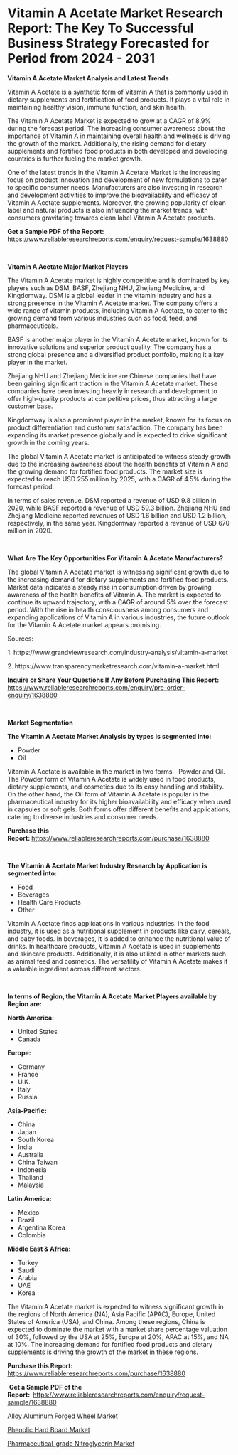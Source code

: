 <p><h1>Vitamin A Acetate Market Research Report: The Key To Successful Business Strategy Forecasted for Period from 2024 - 2031</h1></p><p><strong>Vitamin A Acetate Market Analysis and Latest Trends</strong></p>
<p><p>Vitamin A Acetate is a synthetic form of Vitamin A that is commonly used in dietary supplements and fortification of food products. It plays a vital role in maintaining healthy vision, immune function, and skin health.</p><p>The Vitamin A Acetate Market is expected to grow at a CAGR of 8.9% during the forecast period. The increasing consumer awareness about the importance of Vitamin A in maintaining overall health and wellness is driving the growth of the market. Additionally, the rising demand for dietary supplements and fortified food products in both developed and developing countries is further fueling the market growth.</p><p>One of the latest trends in the Vitamin A Acetate Market is the increasing focus on product innovation and development of new formulations to cater to specific consumer needs. Manufacturers are also investing in research and development activities to improve the bioavailability and efficacy of Vitamin A Acetate supplements. Moreover, the growing popularity of clean label and natural products is also influencing the market trends, with consumers gravitating towards clean label Vitamin A Acetate products.</p></p>
<p><strong>Get a Sample PDF of the Report:&nbsp;</strong> <a href="https://www.reliableresearchreports.com/enquiry/request-sample/1638880">https://www.reliableresearchreports.com/enquiry/request-sample/1638880</a></p>
<p>&nbsp;</p>
<p><strong>Vitamin A Acetate Major Market Players</strong></p>
<p><p>The Vitamin A Acetate market is highly competitive and is dominated by key players such as DSM, BASF, Zhejiang NHU, Zhejiang Medicine, and Kingdomway. DSM is a global leader in the vitamin industry and has a strong presence in the Vitamin A Acetate market. The company offers a wide range of vitamin products, including Vitamin A Acetate, to cater to the growing demand from various industries such as food, feed, and pharmaceuticals.</p><p>BASF is another major player in the Vitamin A Acetate market, known for its innovative solutions and superior product quality. The company has a strong global presence and a diversified product portfolio, making it a key player in the market.</p><p>Zhejiang NHU and Zhejiang Medicine are Chinese companies that have been gaining significant traction in the Vitamin A Acetate market. These companies have been investing heavily in research and development to offer high-quality products at competitive prices, thus attracting a large customer base.</p><p>Kingdomway is also a prominent player in the market, known for its focus on product differentiation and customer satisfaction. The company has been expanding its market presence globally and is expected to drive significant growth in the coming years.</p><p>The global Vitamin A Acetate market is anticipated to witness steady growth due to the increasing awareness about the health benefits of Vitamin A and the growing demand for fortified food products. The market size is expected to reach USD 255 million by 2025, with a CAGR of 4.5% during the forecast period.</p><p>In terms of sales revenue, DSM reported a revenue of USD 9.8 billion in 2020, while BASF reported a revenue of USD 59.3 billion. Zhejiang NHU and Zhejiang Medicine reported revenues of USD 1.6 billion and USD 1.2 billion, respectively, in the same year. Kingdomway reported a revenue of USD 670 million in 2020.</p></p>
<p>&nbsp;</p>
<p><strong>What Are The Key Opportunities For Vitamin A Acetate Manufacturers?</strong></p>
<p><p>The global Vitamin A Acetate market is witnessing significant growth due to the increasing demand for dietary supplements and fortified food products. Market data indicates a steady rise in consumption driven by growing awareness of the health benefits of Vitamin A. The market is expected to continue its upward trajectory, with a CAGR of around 5% over the forecast period. With the rise in health consciousness among consumers and expanding applications of Vitamin A in various industries, the future outlook for the Vitamin A Acetate market appears promising. </p><p>Sources:</p><p>1. https://www.grandviewresearch.com/industry-analysis/vitamin-a-market</p><p>2. https://www.transparencymarketresearch.com/vitamin-a-market.html</p></p>
<p><strong>Inquire or Share Your Questions If Any Before Purchasing This Report:</strong> <a href="https://www.reliableresearchreports.com/enquiry/pre-order-enquiry/1638880">https://www.reliableresearchreports.com/enquiry/pre-order-enquiry/1638880</a></p>
<p>&nbsp;</p>
<p><strong>Market Segmentation</strong></p>
<p><strong>The Vitamin A Acetate Market Analysis by types is segmented into:</strong></p>
<p><ul><li>Powder</li><li>Oil</li></ul></p>
<p><p>Vitamin A Acetate is available in the market in two forms - Powder and Oil. The Powder form of Vitamin A Acetate is widely used in food products, dietary supplements, and cosmetics due to its easy handling and stability. On the other hand, the Oil form of Vitamin A Acetate is popular in the pharmaceutical industry for its higher bioavailability and efficacy when used in capsules or soft gels. Both forms offer different benefits and applications, catering to diverse industries and consumer needs.</p></p>
<p><strong>Purchase this Report:&nbsp;</strong><a href="https://www.reliableresearchreports.com/purchase/1638880">https://www.reliableresearchreports.com/purchase/1638880</a></p>
<p>&nbsp;</p>
<p><strong>The Vitamin A Acetate Market Industry Research by Application is segmented into:</strong></p>
<p><ul><li>Food</li><li>Beverages</li><li>Health Care Products</li><li>Other</li></ul></p>
<p><p>Vitamin A Acetate finds applications in various industries. In the food industry, it is used as a nutritional supplement in products like dairy, cereals, and baby foods. In beverages, it is added to enhance the nutritional value of drinks. In healthcare products, Vitamin A Acetate is used in supplements and skincare products. Additionally, it is also utilized in other markets such as animal feed and cosmetics. The versatility of Vitamin A Acetate makes it a valuable ingredient across different sectors.</p></p>
<p>&nbsp;</p>
<p><strong>In terms of Region, the Vitamin A Acetate Market Players available by Region are:</strong></p>
<p>
    <p> <strong> North America: </strong>
        <ul>
            <li>United States</li>
            <li>Canada</li>
        </ul>
        </p> 
    <p> <strong> Europe: </strong>
        <ul>
            <li>Germany</li>
            <li>France</li>
            <li>U.K.</li>
            <li>Italy</li>
            <li>Russia</li>
        </ul>
        </p> 
    <p> <strong> Asia-Pacific: </strong>
        <ul>
            <li>China</li>
            <li>Japan</li>
            <li>South Korea</li>
            <li>India</li>
            <li>Australia</li>
            <li>China Taiwan</li>
            <li>Indonesia</li>
            <li>Thailand</li>
            <li>Malaysia</li>
        </ul>
        </p> 
    <p> <strong> Latin America: </strong>
        <ul>
            <li>Mexico</li>
            <li>Brazil</li>
            <li>Argentina Korea</li>
            <li>Colombia</li>
        </ul>
        </p> 
    <p> <strong> Middle East & Africa: </strong>
        <ul>
            <li>Turkey</li>
            <li>Saudi</li>
            <li>Arabia</li>
            <li>UAE</li>
            <li>Korea</li>
        </ul>
    </p>
    </p>
<p><p>The Vitamin A Acetate market is expected to witness significant growth in the regions of North America (NA), Asia Pacific (APAC), Europe, United States of America (USA), and China. Among these regions, China is expected to dominate the market with a market share percentage valuation of 30%, followed by the USA at 25%, Europe at 20%, APAC at 15%, and NA at 10%. The increasing demand for fortified food products and dietary supplements is driving the growth of the market in these regions.</p></p>
<p><strong>Purchase this Report: </strong><a href="https://www.reliableresearchreports.com/purchase/1638880">https://www.reliableresearchreports.com/purchase/1638880</a></p>
<p>&nbsp;<strong>Get a Sample PDF of the Report:&nbsp;&nbsp;</strong><a href="https://www.reliableresearchreports.com/enquiry/request-sample/1638880">https://www.reliableresearchreports.com/enquiry/request-sample/1638880</a></p>
<p><strong></strong></p>
<p><p><a href="https://view.publitas.com/reportprime-1/global-alloy-aluminum-forged-wheel-market-size-and-market-trends-insights-and-projections-from-2023-to-2030/">Alloy Aluminum Forged Wheel Market</a></p><p><a href="https://view.publitas.com/reportprime-1/phenolic-hard-board-market-a-comprehensive-report-of-its-market-share-growth-trends-2023-2030/">Phenolic Hard Board Market</a></p><p><a href="https://view.publitas.com/reportprime-1/pharmaceutical-grade-nitroglycerin-market-size-market-share-and-global-market-analysis-report-2023-2030/">Pharmaceutical-grade Nitroglycerin Market</a></p></p>